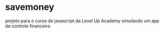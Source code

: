 # savemoney
projeto para o curso de javascript da Level Up Academy simulando um app de controle financeiro
